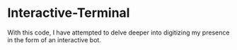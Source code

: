 # Interactive-Terminal
With this code, I have attempted to delve deeper into digitizing my presence in the form of an interactive bot.
